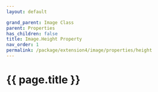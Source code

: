 ```yaml
---
layout: default

grand_parent: Image Class
parent: Properties
has_children: false
title: Image.Height Property
nav_order: 1
permalink: /package/extension4/image/properties/height
---
```

# {{ page.title }}